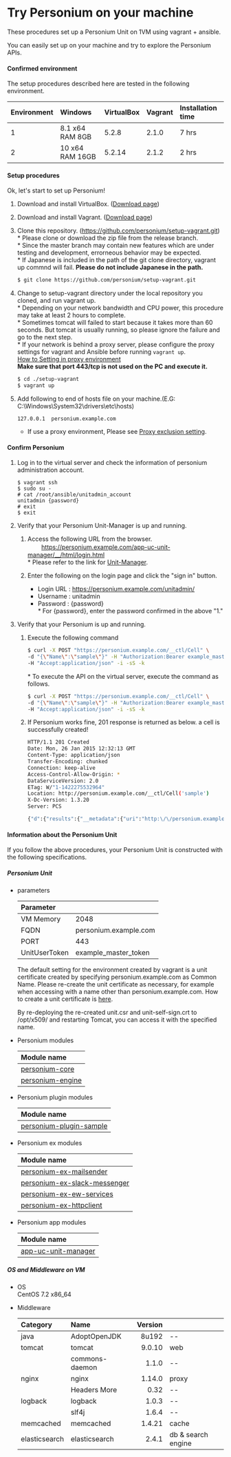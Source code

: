 # Try Personium on your machine  

These procedures set up a Personium Unit on 1VM using vagrant + ansible.  

You can easily set up on your machine and try to explore the Personium APIs.

#### Confirmed environment  
The setup procedures described here are tested in the following environment.

| Environment| Windows        | VirtualBox  | Vagrant | Installation time |
|:-----------|:---------------|:------------|:--------|:---------------|
| 1          | 8.1 x64 RAM 8GB | 5.2.8 | 2.1.0 | 7 hrs |
| 2          | 10 x64 RAM 16GB | 5.2.14 | 2.1.2 | 2 hrs |  

#### Setup procedures  

Ok, let's start to set up Personium!

1. Download and install VirtualBox. ([Download page](https://www.virtualbox.org/wiki/Downloads))  

1. Download and install Vagrant. ([Download page](https://www.vagrantup.com/downloads.html))  

1. Clone this repository. (https://github.com/personium/setup-vagrant.git)  
\* Please clone or download the zip file from the release branch.  
\* Since the master branch may contain new features which are under testing and development, errorneous behavior may be expected.  
\* If Japanese is included in the path of the git clone directory, vagrant up commnd will fail. **Please do not include Japanese in the path.**

    ```bash
    $ git clone https://github.com/personium/setup-vagrant.git
    ```

1. Change to setup-vagrant directory under the local repository you cloned, and run vagrant up.  
\* Depending on your network bandwidth and CPU power, this procedure may take at least 2 hours to complete.  
\* Sometimes tomcat will failed to start because it takes more than 60 seconds. But tomcat is usually running, so please ignore the failure and go to the next step.  
\* If your network is behind a proxy server, please configure the proxy settings for vagrant and Ansible before running `vagrant up`.  
[How to Setting in proxy environment](How_to_Setting_in_proxy_environment.md "")  
  **Make sure that port 443/tcp is not used on the PC and execute it.**

    ```bash
    $ cd ./setup-vagrant
    $ vagrant up
    ```

1. Add following to end of hosts file on your machine.(E.G: C:\Windows\System32\drivers\etc\hosts)  

    ```
    127.0.0.1  personium.example.com
    ```

    * If use a proxy environment, Please see [Proxy exclusion setting](https://personium.io/docs/en/server-operator/proxy_exclusion_setting.html).  

#### Confirm Personium

1. Log in to the virtual server and check the information of personium administration account.

   ```console
   $ vagrant ssh
   $ sudo su -
   # cat /root/ansible/unitadmin_account
   unitadmin {password}
   # exit
   $ exit
   ```

1. Verify that your Personium Unit-Manager is up and running.
    1. Access the following URL from the browser.   
　    　https://personium.example.com/app-uc-unit-manager/__/html/login.html  
        \* Please refer to the link for [Unit-Manager](https://github.com/personium/app-uc-unit-manager "").  

    1. Enter the following on the login page and click the "sign in" button.  
       * Login URL      : https://personium.example.com/unitadmin/  
       * Username       : unitadmin  
       * Password       : {password}  
       \* For {password}, enter the password confirmed in the above "1."

1. Verify that your Personium is up and running.  
    1. Execute the following command  

        ```bash
        $ curl -X POST "https://personium.example.com/__ctl/Cell" \  
        -d "{\"Name\":\"sample\"}" -H "Authorization:Bearer example_master_token" \  
        -H "Accept:application/json" -i -sS -k
        ```

        \* To execute the API on the virtual server, execute the command as follows.  

        ```bash
        $ curl -X POST "https://personium.example.com/__ctl/Cell" \  
        -d "{\"Name\":\"sample\"}" -H "Authorization:Bearer example_master_token" \  
        -H "Accept:application/json" -i -sS -k
        ```

    1. If Personium works fine, 201 response is returned as below. a cell is successfully created!  

        ```bash
        HTTP/1.1 201 Created
        Date: Mon, 26 Jan 2015 12:32:13 GMT
        Content-Type: application/json
        Transfer-Encoding: chunked
        Connection: keep-alive
        Access-Control-Allow-Origin: *
        DataServiceVersion: 2.0
        ETag: W/"1-1422275532964"
        Location: http://personium.example.com/__ctl/Cell('sample')
        X-Dc-Version: 1.3.20
        Server: PCS

        {"d":{"results":{"__metadata":{"uri":"http:\/\/personium.example.com\/__ctl\/Cell('sample')","etag":"W\/\"1-1422275532964\"","type":"UnitCtl.Cell"},"Name":"sample","__published":"\/Date(1422275532964)\/","__updated":"\/Date(1422275532964)\/"}}}
        ```


#### Information about the Personium Unit  
If you follow the above procedures, your Personium Unit is constructed with the following specifications.

##### Personium Unit  

* parameters  

    |Parameter    |                     |
    |:------------|---------------------|
    |VM Memory    |2048                 |
    |FQDN         |personium.example.com|
    |PORT         |443                  |
    |UnitUserToken|example_master_token |

    The default setting for the environment created by vagrant is a unit certificate created by specifying personium.example.com as Common Name.
    Please re-create the unit certificate as necessary, for example when accessing with a name other than personium.example.com.
    How to create a unit certificate is [here](https://github.com/personium/ansible/blob/master/How_to_generate_Self-signed_Unit_Certificate.md).

    By re-deploying the re-created unit.csr and unit-self-sign.crt to /opt/x509/ and restarting Tomcat, you can access it with the specified name.

* Personium modules  

    |Module name                    |
    |:------------------------------|
    |[personium-core](https://github.com/personium/personium-core)                 |
    |[personium-engine](https://github.com/personium/personium-engine)               |

* Personium plugin modules  

    |Module name                    |
    |:------------------------------|
    |[personium-plugin-sample](https://github.com/personium/personium-plugin-sample)        |

* Personium ex modules  

    |Module name                    |
    |:------------------------------|
    |[personium-ex-mailsender](https://github.com/personium/personium-ex-mailsender)        |
    |[personium-ex-slack-messenger](https://github.com/personium/personium-ex-slack-messenger)   |
    |[personium-ex-ew-services](https://github.com/personium/personium-ex-ew-services)       |
    |[personium-ex-httpclient](https://github.com/personium/personium-ex-httpclient)        |

* Personium app modules

    |Module name                    |
    |:------------------------------|
    |[app-uc-unit-manager](https://github.com/personium/app-uc-unit-manager)            |

##### OS and Middleware on VM

* OS  
CentOS 7.2 x86_64

* Middleware  

    |Category       | Name           |Version       |                   |
    |:--------------|:---------------|-------------:|:------------------|
    | java          | AdoptOpenJDK   |        8u192 | --                |
    | tomcat        | tomcat         |       9.0.10 | web               |
    |               | commons-daemon |        1.1.0 | --                |
    | nginx         | nginx          |       1.14.0 | proxy             |
    |               | Headers More   |         0.32 | --                |
    | logback       | logback        |        1.0.3 | --                |
    |               | slf4j          |        1.6.4 | --                |
    | memcached     | memcached      |       1.4.21 | cache             |
    | elasticsearch | elasticsearch  |        2.4.1 | db & search engine|
